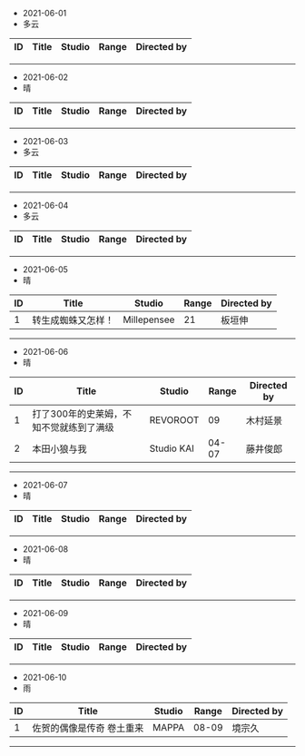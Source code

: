 - 2021-06-01
- 多云

ID|Title|Studio|Range|Directed by
---|---|---|---|---

> 
---
- 2021-06-02
- 晴

ID|Title|Studio|Range|Directed by
---|---|---|---|---

> 
---
- 2021-06-03
- 多云

ID|Title|Studio|Range|Directed by
---|---|---|---|---

> 
---
- 2021-06-04
- 多云

ID|Title|Studio|Range|Directed by
---|---|---|---|---

> 
---
- 2021-06-05
- 晴

ID|Title|Studio|Range|Directed by
---|---|---|---|---
1|转生成蜘蛛又怎样！|Millepensee|21|板垣伸

> 
---
- 2021-06-06
- 晴

ID|Title|Studio|Range|Directed by
---|---|---|---|---
1|打了300年的史莱姆，不知不觉就练到了满级|REVOROOT|09|木村延景
2|本田小狼与我|Studio KAI|04-07|藤井俊郎

> 
---
- 2021-06-07
- 晴

ID|Title|Studio|Range|Directed by
---|---|---|---|---

> 
---
- 2021-06-08
- 晴

ID|Title|Studio|Range|Directed by
---|---|---|---|---

> 
---
- 2021-06-09
- 晴

ID|Title|Studio|Range|Directed by
---|---|---|---|---

> 
---
- 2021-06-10
- 雨

ID|Title|Studio|Range|Directed by
---|---|---|---|---
1|佐贺的偶像是传奇 卷土重来|MAPPA|08-09|境宗久

> 
---
